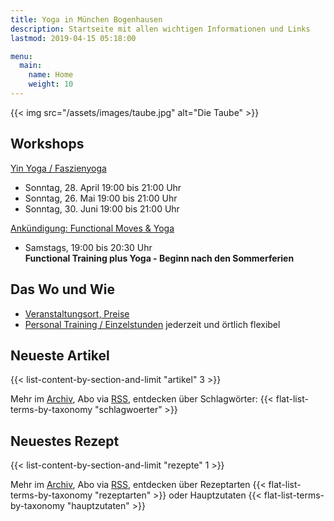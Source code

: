 ```yaml
---
title: Yoga in München Bogenhausen
description: Startseite mit allen wichtigen Informationen und Links
lastmod: 2019-04-15 05:18:00

menu:
  main:
    name: Home
    weight: 10
---
```

{{< img src="/assets/images/taube.jpg" alt="Die Taube" >}}


## Workshops

[Yin Yoga / Faszienyoga][7]

- Sonntag, 28. April 19:00 bis 21:00 Uhr
- Sonntag, 26. Mai 19:00 bis 21:00 Uhr
- Sonntag, 30. Juni 19:00 bis 21:00 Uhr

[Ankündigung: Functional Moves & Yoga][8]

- Samstags, 19:00 bis 20:30 Uhr <br/>
**Functional Training plus Yoga - Beginn nach den Sommerferien**



[6]: /workshops/#detoxyogaworkshop
[7]: /workshops/#yinyogaworkshop
[8]: /functional-training


## Das Wo und Wie

- [Veranstaltungsort, Preise][9]
- [Personal Training / Einzelstunden][1] jederzeit und örtlich flexibel

[9]: /workshops/#konditionen
[1]: /personal-training


## Neueste Artikel

{{< list-content-by-section-and-limit "artikel" 3 >}}

Mehr im [Archiv][10], Abo via [RSS][11], entdecken über Schlagwörter: {{< flat-list-terms-by-taxonomy "schlagwoerter" >}}

[10]: /artikel/
[11]: /artikel/index.xml


## Neuestes Rezept

{{< list-content-by-section-and-limit "rezepte" 1 >}}

Mehr im [Archiv][12], Abo via [RSS][13], entdecken über Rezeptarten {{< flat-list-terms-by-taxonomy "rezeptarten" >}} oder Hauptzutaten {{< flat-list-terms-by-taxonomy "hauptzutaten" >}}

[12]: /rezepte/
[13]: /rezepte/index.xml

